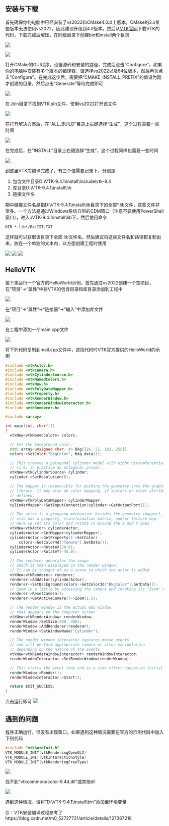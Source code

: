 ## 安装与下载

首先确保你的电脑中已经安装了vs2022和CMake4.0以上版本，CMake的3.x某些版本无法使用vs2022，因此建议升级到4.0版本。然后从[VTK官网](https://vtk.org/download/)下载VTK的代码，下载完成后解压，在同级目录下创建bin和install两个目录

![](https://jxf2008-1302581379.cos.ap-nanjing.myqcloud.com/github_blog/VTK0-1.png)

![](https://jxf2008-1302581379.cos.ap-nanjing.myqcloud.com/github_blog/VTK0-2.png)

打开CMake的GUI程序，设置源码和安装的路径，完成后点击“Configure”，如果你的电脑种安装有多个版本的编译器，请选择vs2022以及64位版本，然后再次点击“Configure”。在完成这步后，需要把“CMAKE_INSTALL_PREFIX”的值设为刚才创建的目录，然后点击“Generate”等待完成即可

![](https://jxf2008-1302581379.cos.ap-nanjing.myqcloud.com/github_blog/VTK0-3.png)

在./bin目录下找到VTK.sln文件，使用vs2022打开该文件

![](https://jxf2008-1302581379.cos.ap-nanjing.myqcloud.com/github_blog/VTK0-4.png)

在打开解决方案后，在“ALL_BUILD”目录上右键选择“生成”，这个过程需要一些时间

![](https://jxf2008-1302581379.cos.ap-nanjing.myqcloud.com/github_blog/VTK0-5.png)

在完成后，在“INSTALL”目录上右键选择“生成”，这个过程同样也需要一些时间

![](https://jxf2008-1302581379.cos.ap-nanjing.myqcloud.com/github_blog/VTK0-6.png)

到这里VTK库编译完成了，有三个值需要记录下，分别是

1. 包含文件目录D:\VTK-9.4.1\install\include\vtk-9.4
2. 库目录D:\VTK-9.4.1\install\lib
3. 链接文件名

期中链接文件名是指D:\VTK-9.4.1\install\lib目录下的全部*.lib文件，这些文件非常多。一个方法是通过Windows系统自带的CDM窗口（注意不要使用PowerShell窗口），进入:\VTK-9.4.1\install\lib下，然后使用命令
```shell
DIR *.lib*/B>LIST.TXT
```
这样就可以获取该目录下全部.lib文件名，然后建议将这些文件名和路径都复制出来，放在一个单独的文本内，以方面创建工程时使用

![](https://jxf2008-1302581379.cos.ap-nanjing.myqcloud.com/github_blog/VTK0-7.png)
![](https://jxf2008-1302581379.cos.ap-nanjing.myqcloud.com/github_blog/VTK0-8.png)
![](https://jxf2008-1302581379.cos.ap-nanjing.myqcloud.com/github_blog/VTK0-9.png)
## HelloVTK

接下来运行一个官方的HelloWorld示例，首先通过vs2022创建一个空项目，在“项目”->“属性”中将VTK的包含目录和库目录添加到工程中

![](https://jxf2008-1302581379.cos.ap-nanjing.myqcloud.com/github_blog/VTK0-10.png)

在“项目”->“属性”->“链接器”->“输入”中添加库文件

![](https://jxf2008-1302581379.cos.ap-nanjing.myqcloud.com/github_blog/VTK0-11.png)

在工程中添加一个main.cpp文件

![](https://jxf2008-1302581379.cos.ap-nanjing.myqcloud.com/github_blog/VTK0-12.png)

将下列代码复制到mail.cpp文件中，这段代码时VTK官方提供的HelloWorld的示例
```c++
#include <vtkActor.h>
#include <vtkCamera.h>
#include <vtkCylinderSource.h>
#include <vtkNamedColors.h>
#include <vtkNew.h>
#include <vtkPolyDataMapper.h>
#include <vtkProperty.h>
#include <vtkRenderWindow.h>
#include <vtkRenderWindowInteractor.h>
#include <vtkRenderer.h>

#include <array>

int main(int, char*[])
{
  vtkNew<vtkNamedColors> colors;

  // Set the background color.
  std::array<unsigned char, 4> bkg{{26, 51, 102, 255}};
  colors->SetColor("BkgColor", bkg.data());

  // This creates a polygonal cylinder model with eight circumferential facets
  // (i.e, in practice an octagonal prism).
  vtkNew<vtkCylinderSource> cylinder;
  cylinder->SetResolution(8);

  // The mapper is responsible for pushing the geometry into the graphics
  // library. It may also do color mapping, if scalars or other attributes are
  // defined.
  vtkNew<vtkPolyDataMapper> cylinderMapper;
  cylinderMapper->SetInputConnection(cylinder->GetOutputPort());

  // The actor is a grouping mechanism: besides the geometry (mapper), it
  // also has a property, transformation matrix, and/or texture map.
  // Here we set its color and rotate it around the X and Y axes.
  vtkNew<vtkActor> cylinderActor;
  cylinderActor->SetMapper(cylinderMapper);
  cylinderActor->GetProperty()->SetColor(
      colors->GetColor4d("Tomato").GetData());
  cylinderActor->RotateX(30.0);
  cylinderActor->RotateY(-45.0);

  // The renderer generates the image
  // which is then displayed on the render window.
  // It can be thought of as a scene to which the actor is added
  vtkNew<vtkRenderer> renderer;
  renderer->AddActor(cylinderActor);
  renderer->SetBackground(colors->GetColor3d("BkgColor").GetData());
  // Zoom in a little by accessing the camera and invoking its "Zoom" method.
  renderer->ResetCamera();
  renderer->GetActiveCamera()->Zoom(1.5);

  // The render window is the actual GUI window
  // that appears on the computer screen
  vtkNew<vtkRenderWindow> renderWindow;
  renderWindow->SetSize(300, 300);
  renderWindow->AddRenderer(renderer);
  renderWindow->SetWindowName("Cylinder");

  // The render window interactor captures mouse events
  // and will perform appropriate camera or actor manipulation
  // depending on the nature of the events.
  vtkNew<vtkRenderWindowInteractor> renderWindowInteractor;
  renderWindowInteractor->SetRenderWindow(renderWindow);

  // This starts the event loop and as a side effect causes an initial render.
  renderWindow->Render();
  renderWindowInteractor->Start();

  return EXIT_SUCCESS;
}
```
点击运行即可
![](https://jxf2008-1302581379.cos.ap-nanjing.myqcloud.com/github_blog/VTK0-13.png)

## 遇到的问题

程序正确运行，但没有出现窗口，如果遇到这种情况需要在官方的示例代码中加入下列代码
```c++
#include "vtkAutoInit.h"
VTK_MODULE_INIT(vtkRenderingOpenGL2)
VTK_MODULE_INIT(vtkInteractionStyle)
VTK_MODULE_INIT(vtkRenderingFreeType)
```
![](https://jxf2008-1302581379.cos.ap-nanjing.myqcloud.com/github_blog/VTK0-15.png)

找不到“vtkcommondcolor-9.4d.dll”或其他dll

![](https://jxf2008-1302581379.cos.ap-nanjing.myqcloud.com/github_blog/VTK0-14.png)

遇到这种情况，请将“D:\VTK-9.4.1\install\bin”添加至环境变量

引：VTK安装编译过程参考了https://blog.csdn.net/m0_52727721/article/details/127367218